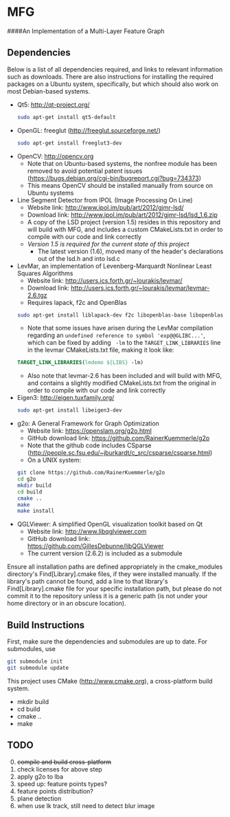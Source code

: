 MFG
===
####An Implementation of a Multi-Layer Feature Graph


Dependencies
------------
Below is a list of all dependencies required, and links to relevant information such as downloads.  There are also instructions for installing the required packages on a Ubuntu system, specifically, but which should also work on most Debian-based systems.
* Qt5: http://qt-project.org/
   ```bash
   sudo apt-get install qt5-default
   ```
* OpenGL: freeglut (http://freeglut.sourceforge.net/)
   ```bash
   sudo apt-get install freeglut3-dev
   ```
* OpenCV: http://opencv.org
   * Note that on Ubuntu-based systems, the nonfree module has been removed to avoid potential patent issues (https://bugs.debian.org/cgi-bin/bugreport.cgi?bug=734373)
   * This means OpenCV should be installed manually from source on Ubuntu systems
* Line Segment Detector from IPOL (Image Processing On Line)
   * Website link: http://www.ipol.im/pub/art/2012/gjmr-lsd/
   * Download link: http://www.ipol.im/pub/art/2012/gjmr-lsd/lsd_1.6.zip
   * A copy of the LSD project (version 1.5) resides in this repository and will build with MFG, and includes a custom CMakeLists.txt in order to compile with our code and link correctly
   * *Version 1.5 is required for the current state of this project*
      * The latest version (1.6), moved many of the header's declarations out of the lsd.h and into lsd.c
* LevMar, an implementation of Levenberg-Marquardt Nonlinear Least Squares Algorithms
   * Website link: http://users.ics.forth.gr/~lourakis/levmar/
   * Download link: http://users.ics.forth.gr/~lourakis/levmar/levmar-2.6.tgz
   * Requires lapack, f2c and OpenBlas
   ```bash
   sudo apt-get install liblapack-dev f2c libopenblas-base libopenblas-dev
   ```
   * Note that some issues have arisen during the LevMar compilation regarding an `undefined reference to symbol 'exp@@GLIBC...'`, which can be fixed by adding ` -lm` to the `TARGET_LINK_LIBRARIES` line in the levmar CMakeLists.txt file, making it look like:
   ```CMake
   TARGET_LINK_LIBRARIES(lmdemo ${LIBS} -lm)
   ```
   * Also note that levmar-2.6 has been included and will build with MFG, and contains a slightly modified CMakeLists.txt from the original in order to compile with our code and link correctly
* Eigen3: http://eigen.tuxfamily.org/
   ```bash
   sudo apt-get install libeigen3-dev
   ```
* g2o: A General Framework for Graph Optimization
   * Website link: https://openslam.org/g2o.html
   * GitHub download link: https://github.com/RainerKuemmerle/g2o
   * Note that the github code includes CSparse (http://people.sc.fsu.edu/~jburkardt/c_src/csparse/csparse.html)
   * On a UNIX system:
   ```bash
   git clone https://github.com/RainerKuemmerle/g2o
   cd g2o
   mkdir build
   cd build
   cmake ..
   make
   make install
   ```
* QGLViewer: A simplified OpenGL visualization toolkit based on Qt
   * Website link: http://www.libqglviewer.com
   * GitHub download link: https://github.com/GillesDebunne/libQGLViewer
   * The current version (2.6.2) is included as a submodule

Ensure all installation paths are defined appropriately in the cmake_modules directory's Find[Library].cmake files, if they were installed manually.  If the library's path cannot be found, add a line to that library's Find[Library].cmake file for your specific installation path, but please do not commit it to the repository unless it is a generic path (is not under your home directory or in an obscure location).

Build Instructions
------------------
First, make sure the dependencies and submodules are up to date.  For submodules, use
```bash
git submodule init
git submodule update
```

This project uses CMake (http://www.cmake.org), a cross-platform build system.
* mkdir build
* cd build
* cmake ..
* make


TODO
----
0. ~~compile and build cross-platform~~
1. check licenses for above step
2. apply g2o to lba
3. speed up: feature points types?
4. feature points distribution?
5. plane detection
6. when use lk track, still need to detect blur image

